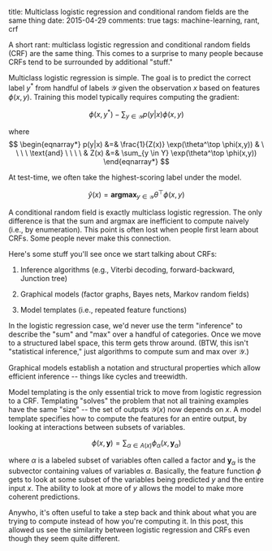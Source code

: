 title: Multiclass logistic regression and conditional random fields are the same thing
date: 2015-04-29
comments: true
tags: machine-learning, rant, crf

A short rant: multiclass logistic regression and conditional random fields (CRF)
are the same thing. This comes to a surprise to many people because CRFs tend to
be surrounded by additional "stuff."

Multiclass logistic regression is simple. The goal is to predict the correct
label $y^*$ from handful of labels $\mathcal{Y}$ given the observation $x$ based
on features $\phi(x,y)$. Training this model typically requires computing the
gradient:

$$
\phi(x,y^*) - \sum_{y \in \mathcal{Y}} p(y|x) \phi(x,y)
$$

where
$$
\begin{eqnarray*}
p(y|x) &=& \frac{1}{Z(x)} \exp(\theta^\top \phi(x,y)) & \ \ \ \ \text{and} \ \ \ \ &
Z(x) &=& \sum_{y \in Y} \exp(\theta^\top \phi(x,y))
\end{eqnarray*}
$$

At test-time, we often take the highest-scoring label under the model.

$$
\hat{y}(x) = \textbf{argmax}_{y \in \mathcal{Y}} \theta^\top \phi(x,y)
$$

A conditional random field is exactly multiclass logistic regression. The only
difference is that the sum and argmax are inefficient to compute naively (i.e.,
by enumeration). This point is often lost when people first learn about
CRFs. Some people never make this connection.

Here's some stuff you'll see once we start talking about CRFs:

1. Inference algorithms (e.g., Viterbi decoding, forward-backward, Junction
   tree)

2. Graphical models (factor graphs, Bayes nets, Markov random fields)

3. Model templates (i.e., repeated feature functions)

In the logistic regression case, we'd never use the term "inference" to describe
the "sum" and "max" over a handful of categories. Once we move to a structured
label space, this term gets throw around. (BTW, this isn't "statistical
inference," just algorithms to compute sum and max over $\mathcal{Y}$.)

Graphical models establish a notation and structural properties which allow
efficient inference -- things like cycles and treewidth.

Model templating is the only essential trick to move from logistic regression to
a CRF. Templating "solves" the problem that not all training examples have the
same "size" -- the set of outputs $\mathcal{Y}(x)$ now depends on $x$. A model
template specifies how to compute the features for an entire output, by looking
at interactions between subsets of variables.

$$
\phi(x,\boldsymbol{y}) = \sum_{\alpha \in A(x)} \phi_\alpha(x,
\boldsymbol{y}_\alpha)
$$

where $\alpha$ is a labeled subset of variables often called a factor and
$\boldsymbol{y}_\alpha$ is the subvector containing values of variables
$\alpha$. Basically, the feature function $\phi$ gets to look at some subset of
the variables being predicted $y$ and the entire input $x$. The ability to look
at more of $y$ allows the model to make more coherent predictions.

Anywho, it's often useful to take a step back and think about what you are
trying to compute instead of how you're computing it. In this post, this allowed
us see the similarity between logistic regression and CRFs even though they seem
quite different.
